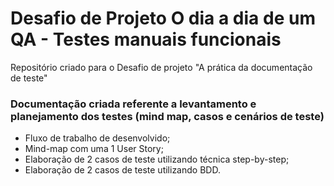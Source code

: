 # Desafio de Projeto O dia a dia de um QA - Testes manuais funcionais
Repositório criado para o Desafio de projeto "A prática da documentação de teste"


### Documentação criada referente a levantamento e planejamento dos testes (mind map, casos e cenários de teste)
 - Fluxo de trabalho de desenvolvido;
 - Mind-map com uma 1 User Story;
 - Elaboração de 2 casos de teste utilizando técnica step-by-step;
 - Elaboração de 2 casos de teste utilizando BDD.
